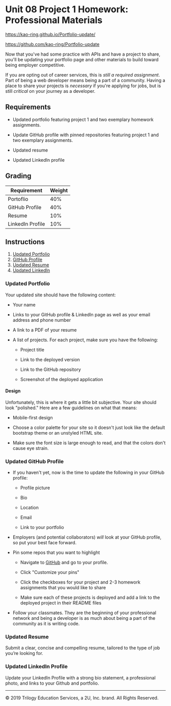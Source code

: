 # Unit 08 Project 1 Homework: Professional Materials

https://kao-ring.github.io/Portfolio-update/

https://github.com/kao-ring/Portfolio-update

Now that you've had some practice with APIs and have a project to share, you'll be updating your portfolio page and other materials to build toward being employer competitive.

If you are opting out of career services, this is _still a required assignment_. Part of being a web developer means being a part of a community. Having a place to share your projects is _necessary_ if you're applying for jobs, but is still _critical_ on your journey as a developer.

## Requirements

- Updated portfolio featuring project 1 and two exemplary homework assignments.

- Update GitHub profile with pinned repositories featuring project 1 and two exemplary assignments.

- Updated resume

- Updated LinkedIn profile

## Grading

| Requirement      | Weight |
| ---------------- | ------ |
| Portoflio        | 40%    |
| GitHub Profile   | 40%    |
| Resume           | 10%    |
| LinkedIn Profile | 10%    |

## Instructions

1. [Updated Portfolio](#updated-portfolio)
2. [GitHub Profile](#updated-github-profile)
3. [Updated Resume](#updated-resume)
4. [Updated LinkedIn](#updated-linkedin)

### Updated Portfolio

Your updated site should have the following content:

- Your name

- Links to your GitHub profile & LinkedIn page as well as your email address and phone number

- A link to a PDF of your resume

- A list of projects. For each project, make sure you have the following:

  - Project title

  - Link to the deployed version

  - Link to the GitHub repository

  - Screenshot of the deployed application

#### Design

Unfortunately, this is where it gets a little bit subjective. Your site should look
"polished." Here are a few guidelines on what that means:

- Mobile-first design

- Choose a color palette for your site so it doesn't just look like
  the default bootstrap theme or an unstyled HTML site.

- Make sure the font size is large enough to read, and that the colors don't cause eye strain.

### Updated GitHub Profile

- If you haven't yet, now is the time to update the following in your GitHub profile:

  - Profile picture

  - Bio

  - Location

  - Email

  - Link to your portfolio

- Employers (and potential collaborators) _will_ look at your GitHub profile, so put your best face forward.

- Pin some repos that you want to highlight

  - Navigate to [GitHub](https://github.com/) and go to your profile.

  - Click "Customize your pins"

  - Click the checkboxes for your project and 2-3 homework assignments that you would like to share

  - Make sure each of these projects is deployed and add a link to the deployed project in their README files

- Follow your classmates. They are the beginning of your professional network and being a developer is as much about being a part of the community as it is writing code.

### Updated Resume

Submit a clear, concise and compelling resume, tailored to the type of job you’re looking for.

### Updated LinkedIn Profile

Update your LinkedIn Profile with a strong bio statement, a professional photo, and links to your Github and portfolio.

---

© 2019 Trilogy Education Services, a 2U, Inc. brand. All Rights Reserved.
